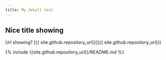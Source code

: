 ```yaml
---
title: My Jekyll test
---
```


## Nice title showing

Url showing? [{{ site.github.repository_url}}]({{ site.github.repository_url}})

{% include {{site.github.repository_url}}/README.md %}
